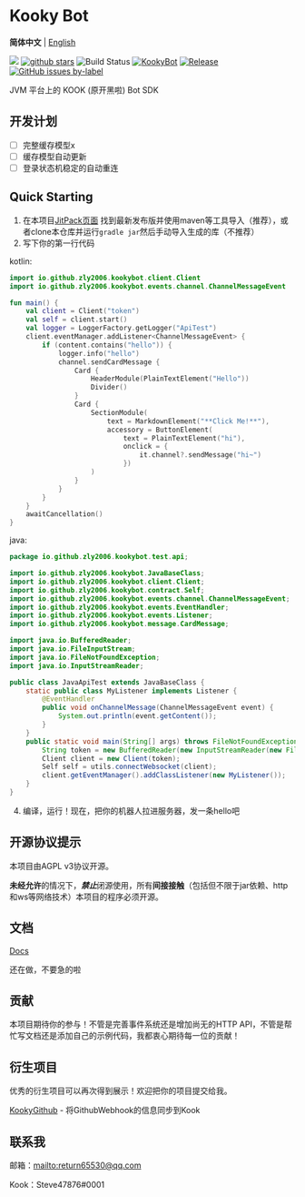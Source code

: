 # Kooky Bot

**简体中文** | [English](README_en.md)

[![](https://img.shields.io/github/contributors/zly2006/KookyBot)](https://github.com/zly2006/KookyBot/graphs/contributors)
[![github stars](https://img.shields.io/github/stars/zly2006/KookyBot)](https://github.com/zly2006/KookyBot/stargazers)
![Build Status](https://www.travis-ci.org/zly2006/KookyBot.svg?branch=master)
[![KookyBot](https://www.kaiheila.cn/api/v3/badge/guild?guild_id=6435808750354421&style=3)](https://kaihei.co/wnWOP9)
[![Release](https://jitpack.io/v/zly2006/KookyBot.svg)](https://jitpack.io/#zly2006/KookyBot)
[![GitHub issues by-label](https://img.shields.io/github/issues/zly2006/KookyBot)](https://github.com/zly2006/KookyBot/issues?q=is%3Aissue+is%3Aopen)


JVM 平台上的 KOOK (原开黑啦) Bot SDK

## 开发计划

- [ ] 完整缓存模型x
- [ ] 缓存模型自动更新
- [ ] 登录状态机稳定的自动重连

## Quick Starting

1. 在本项目[JitPack页面](https://jitpack.io/#zly2006/KookyBot) 找到最新发布版并使用maven等工具导入（推荐），或者clone本仓库并运行`gradle jar`然后手动导入生成的库（不推荐）
2. 写下你的第一行代码

kotlin:
```kotlin
import io.github.zly2006.kookybot.client.Client
import io.github.zly2006.kookybot.events.channel.ChannelMessageEvent

fun main() {
    val client = Client("token")
    val self = client.start()
    val logger = LoggerFactory.getLogger("ApiTest")
    client.eventManager.addListener<ChannelMessageEvent> {
        if (content.contains("hello")) {
            logger.info("hello")
            channel.sendCardMessage {
                Card {
                    HeaderModule(PlainTextElement("Hello"))
                    Divider()
                }
                Card {
                    SectionModule(
                        text = MarkdownElement("**Click Me!**"),
                        accessory = ButtonElement(
                            text = PlainTextElement("hi"),
                            onclick = {
                                it.channel?.sendMessage("hi~")
                            })
                    )
                }
            }
        }
    }
    awaitCancellation()
}
```
java:

```java
package io.github.zly2006.kookybot.test.api;

import io.github.zly2006.kookybot.JavaBaseClass;
import io.github.zly2006.kookybot.client.Client;
import io.github.zly2006.kookybot.contract.Self;
import io.github.zly2006.kookybot.events.channel.ChannelMessageEvent;
import io.github.zly2006.kookybot.events.EventHandler;
import io.github.zly2006.kookybot.events.Listener;
import io.github.zly2006.kookybot.message.CardMessage;

import java.io.BufferedReader;
import java.io.FileInputStream;
import java.io.FileNotFoundException;
import java.io.InputStreamReader;

public class JavaApiTest extends JavaBaseClass {
    static public class MyListener implements Listener {
        @EventHandler
        public void onChannelMessage(ChannelMessageEvent event) {
            System.out.println(event.getContent());
        }
    }
    public static void main(String[] args) throws FileNotFoundException {
        String token = new BufferedReader(new InputStreamReader(new FileInputStream("data/token.txt"))).lines().toList().get(0);
        Client client = new Client(token);
        Self self = utils.connectWebsocket(client);
        client.getEventManager().addClassListener(new MyListener());
    }
}
```
4. 编译，运行！现在，把你的机器人拉进服务器，发一条hello吧

## 开源协议提示

本项目由AGPL v3协议开源。

**未经允许**的情况下，***禁止***闭源使用，所有**间接接触**（包括但不限于jar依赖、http和ws等网络技术）本项目的程序必须开源。

## 文档

[Docs](docs/zh-cn/index.md)

还在做，不要急的啦

## 贡献

本项目期待你的参与！不管是完善事件系统还是增加尚无的HTTP API，不管是帮忙写文档还是添加自己的示例代码，我都衷心期待每一位的贡献！

## 衍生项目

优秀的衍生项目可以再次得到展示！欢迎把你的项目提交给我。

[KookyGithub](https://github.com/zly2006/KookyGithub) - 将GithubWebhook的信息同步到Kook

## 联系我

邮箱：<mailto:return65530@qq.com>

Kook：Steve47876#0001